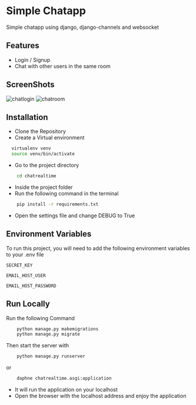 
# Simple Chatapp

Simple chatapp using django, django-channels and websocket



## Features

- Login / Signup
- Chat with other users in the same room

## ScreenShots
![chatlogin](https://user-images.githubusercontent.com/86983696/211806079-c1274a0b-2982-4db1-ae24-93aa5d9c5a1e.png)
![chatroom](https://user-images.githubusercontent.com/86983696/211806108-e245e702-8ada-4d83-a68a-354c369f98c3.png)

## Installation
* Clone the Repository
* Create a Virtual environment
```bash
  virtualenv venv
  source venv/bin/activate
```
- Go to the project directory
```bash
    cd chatrealtime
```
- Inside the project folder
- Run the following command in the terminal 
```bash
    pip install -r requirements.txt
```  
- Open the settings file and change DEBUG to True 
## Environment Variables

To run this project, you will need to add the following environment variables to your .env file

`SECRET_KEY`

`EMAIL_HOST_USER`

`EMAIL_HOST_PASSWORD`




## Run Locally
Run the following Command
```bash
    python manage.py makemigrations
    python manage.py migrate
```

Then start the server with

```bash
    python manage.py runserver
```
or

```bash 
    daphne chatrealtime.asgi:application
```
- It will run the application on your localhost
- Open the browser with the localhost address and enjoy the application
